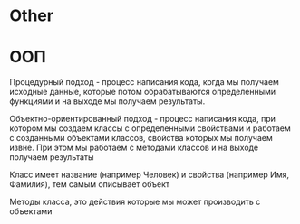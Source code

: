 # Other

# ООП

<p>Процедурный подход - процесс написания кода, когда мы получаем исходные данные, которые потом обрабатываются определенными функциями и на выходе мы получаем результаты.</p>
<p>Объектно-ориентированный подход - процесс написания кода, при котором мы создаем классы с определенными свойствами и работаем с созданными объектами классов, свойства которых мы получаем извне. При этом мы работаем с методами классов и на выходе получаем результаты</p>
<p>Класс имеет название (например Человек) и свойства (например Имя, Фамилия), тем самым описывает объект</p>
<p>Методы класса, это действия которые мы может производить с объектами</p>